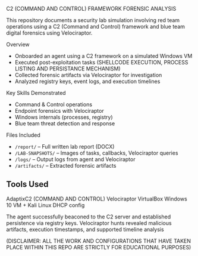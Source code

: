  C2 (COMMAND AND CONTROL) FRAMEWORK FORENSIC ANALYSIS

This repository documents a security lab simulation involving red team operations using a C2 (Command and Control) framework and blue team digital forensics using Velociraptor.



 Overview
- Onboarded an agent using a C2 framework on a simulated Windows VM
- Executed post-exploitation tasks (SHELLCODE EXECUTION, PROCESS LISTING AND PERSISTANCE MECHANISM)
- Collected forensic artifacts via Velociraptor for investigation
- Analyzed registry keys, event logs, and execution timelines

 Key Skills Demonstrated
- Command & Control operations
- Endpoint forensics with Velociraptor
- Windows internals (processes, registry)
- Blue team threat detection and response

Files Included
- `/report/` – Full written lab report (DOCX)
- `/LAB-SNAPSHOTS/` – Images of tasks, callbacks, Velociraptor queries
- `/logs/` – Output logs from agent and Velociraptor
- `/artifacts/` – Extracted forensic artifacts

## Tools Used
AdaptixC2 (COMMAND AND CONTROL)
Velociraptor
VirtualBox
Windows 10 VM + Kali Linux
DHCP config


The agent successfully beaconed to the C2 server and established persistence via registry keys. Velociraptor hunts revealed malicious artifacts, execution timestamps, and supported timeline analysis

(DISCLAIMER: ALL THE WORK AND CONFIGURATIONS THAT HAVE TAKEN PLACE WITHIN THIS REPO ARE STRICTLY FOR EDUCATIONAL PURPOSES)
